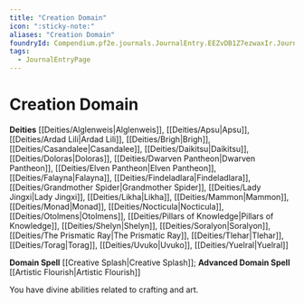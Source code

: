 ```yaml
---
title: "Creation Domain"
icon: ":sticky-note:"
aliases: "Creation Domain"
foundryId: Compendium.pf2e.journals.JournalEntry.EEZvDB1Z7ezwaxIr.JournalEntryPage.ydbCjJ9PPmRzZhDN
tags:
  - JournalEntryPage
---
```


# Creation Domain
**Deities** [[Deities/Alglenweis|Alglenweis]], [[Deities/Apsu|Apsu]], [[Deities/Ardad Lili|Ardad Lili]], [[Deities/Brigh|Brigh]], [[Deities/Casandalee|Casandalee]], [[Deities/Daikitsu|Daikitsu]], [[Deities/Doloras|Doloras]], [[Deities/Dwarven Pantheon|Dwarven Pantheon]], [[Deities/Elven Pantheon|Elven Pantheon]], [[Deities/Falayna|Falayna]], [[Deities/Findeladlara|Findeladlara]], [[Deities/Grandmother Spider|Grandmother Spider]], [[Deities/Lady Jingxi|Lady Jingxi]], [[Deities/Likha|Likha]], [[Deities/Mammon|Mammon]], [[Deities/Monad|Monad]], [[Deities/Nocticula|Nocticula]], [[Deities/Otolmens|Otolmens]], [[Deities/Pillars of Knowledge|Pillars of Knowledge]], [[Deities/Shelyn|Shelyn]], [[Deities/Soralyon|Soralyon]], [[Deities/The Prismatic Ray|The Prismatic Ray]], [[Deities/Tlehar|Tlehar]], [[Deities/Torag|Torag]], [[Deities/Uvuko|Uvuko]], [[Deities/Yuelral|Yuelral]]

**Domain Spell** [[Creative Splash|Creative Splash]]; **Advanced Domain Spell** [[Artistic Flourish|Artistic Flourish]]

You have divine abilities related to crafting and art.